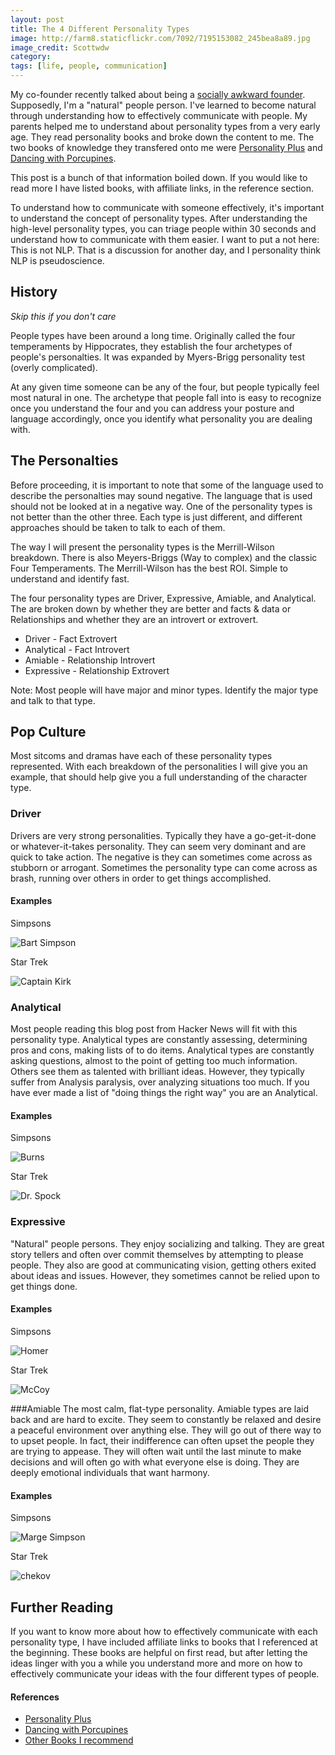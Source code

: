 ```yaml
---
layout: post
title: The 4 Different Personality Types
image: http://farm8.staticflickr.com/7092/7195153082_245bea8a89.jpg
image_credit: Scottwdw
category: 
tags: [life, people, communication]
---
```

My co-founder recently talked about being a [socially awkward founder](http://www.matthewstump.com/misc/2012/05/01/the-socially-awkward-founder/). Supposedly, I'm a "natural" people person. I've learned to become natural through understanding how to effectively communicate with people. My parents helped me to understand about personality types from a very early age. They read personality books and broke down the content to me. The two books of knowledge they transfered onto me were [Personality Plus](http://www.amazon.com/gp/product/080075445X/ref=as_li_ss_tl?ie=UTF8&tag=breharsblo-20&linkCode=as2&camp=1789&creative=390957&creativeASIN=080075445X) and [Dancing with Porcupines](http://www.amazon.com/gp/product/0830713336/ref=as_li_ss_tl?ie=UTF8&tag=breharsblo-20&linkCode=as2&camp=1789&creative=390957&creativeASIN=0830713336).

This post is a bunch of that information boiled down. If you would like to read more I have listed books, with affiliate links, in the reference section.

To understand how to communicate with someone effectively, it's important to understand the concept of personality types. After understanding the high-level personality types, you can triage people within 30 seconds and understand how to communicate with them easier. I want to put a not here: This is not NLP. That is a discussion for another day, and I personality think NLP is pseudoscience.

## History
_Skip this if you don't care_

People types have been around a long time. Originally called the four temperaments by Hippocrates, they establish the four archetypes of people's personalties. It was expanded by Myers-Brigg personality test (overly complicated).

At any given time someone can be any of the four, but people typically feel most natural in one. The archetype that people fall into is easy to recognize once you understand the four and you can address your posture and language accordingly, once you identify what personality you are dealing with.

## The Personalties
Before proceeding, it is important to note that some of the language used to describe the personalties may sound negative. The language that is used should not be looked at in a negative way. One of the personality types is not better than the other three. Each type is just different, and different approaches should be taken to talk to each of them.

The way I will present the personality types is the Merrill-Wilson breakdown. There is also Meyers-Briggs (Way to complex) and the classic Four Temperaments. The Merrill-Wilson has the best ROI. Simple to understand and identify fast.

The four personality types are Driver, Expressive, Amiable, and Analytical. The are broken down by whether they are better and facts & data or Relationships and whether they are an introvert or extrovert.

* Driver - Fact Extrovert 
* Analytical - Fact Introvert
* Amiable - Relationship Introvert
* Expressive - Relationship Extrovert

Note: Most people will have major and minor types. Identify the major type and talk to that type.

## Pop Culture
Most sitcoms and dramas have each of these personality types represented. With each breakdown of the personalities I will give you an example, that should help give you a full understanding of the character type.

### Driver
Drivers are very strong personalities. Typically they have a go-get-it-done or whatever-it-takes personality. They can seem very dominant and are quick to take action. The negative is they can sometimes come across as stubborn or arrogant. Sometimes the personality type can come across as brash, running over others in order to get things accomplished.

#### Examples

Simpsons

![Bart Simpson](/assets/images/bart.png)

Star Trek

![Captain Kirk](/assets/images/kirk.jpg)

### Analytical
Most people reading this blog post from Hacker News will fit with this personality type. Analytical types are constantly assessing, determining pros and cons, making lists of to do items. Analytical types are constantly asking questions, almost to the point of getting too much information. Others see them as talented with brilliant ideas. However, they typically suffer from Analysis paralysis, over analyzing situations too much. If you have ever made a list of "doing things the right way" you are an Analytical.

#### Examples
Simpsons

![Burns](/assets/images/burns.png)

Star Trek

![Dr. Spock](/assets/images/spock.jpg)

### Expressive
"Natural" people persons. They enjoy socializing and talking. They are great story tellers and often over commit themselves by attempting to please people. They also are good at communicating vision, getting others exited about ideas and issues. However, they sometimes cannot be relied upon to get things done.

#### Examples
Simpsons

![Homer](/assets/images/homer.png)

Star Trek

![McCoy](/assets/images/mccoy.jpg)

###Amiable
The most calm, flat-type personality. Amiable types are laid back and are hard to excite. They seem to constantly be relaxed and desire a peaceful environment over anything else. They will go out of there way to to upset people. In fact, their indifference can often upset the people they are trying to appease. They will often wait until the last minute to make decisions and will often go with what everyone else is doing. They are deeply emotional individuals that want harmony.

#### Examples
Simpsons

![Marge Simpson](/assets/images/marge.png)

Star Trek

![chekov](/assets/images/chekov.jpg)

## Further Reading
If you want to know more about how to effectively communicate with each personality type, I have included affiliate links to books that I referenced at the beginning. These books are helpful on first read, but after letting the ideas linger with you a while you understand more and more on how to effectively communicate your ideas with the four different types of people.

#### References

* [Personality Plus](http://www.amazon.com/gp/product/080075445X/ref=as_li_ss_tl?ie=UTF8&tag=breharsblo-20&linkCode=as2&camp=1789&creative=390957&creativeASIN=080075445X)
* [Dancing with Porcupines](http://www.amazon.com/gp/product/0830713336/ref=as_li_ss_tl?ie=UTF8&tag=breharsblo-20&linkCode=as2&camp=1789&creative=390957&creativeASIN=0830713336)
* [Other Books I recommend](/books)


